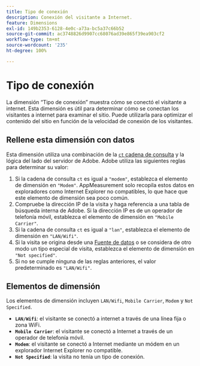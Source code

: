 ```yaml
---
title: Tipo de conexión
description: Conexión del visitante a Internet.
feature: Dimensions
exl-id: 149b2353-6128-4e0c-a73a-bc5a37c66b52
source-git-commit: ac3748826d9907cc68076ad39e865f39ea903cf2
workflow-type: tm+mt
source-wordcount: '235'
ht-degree: 100%

---
```


# Tipo de conexión

La dimensión “Tipo de conexión” muestra cómo se conectó el visitante a internet. Esta dimensión es útil para determinar cómo se conectan los visitantes a internet para examinar el sitio. Puede utilizarla para optimizar el contenido del sitio en función de la velocidad de conexión de los visitantes.

## Rellene esta dimensión con datos

Esta dimensión utiliza una combinación de la [`ct` cadena de consulta](/help/implement/validate/query-parameters.md) y la lógica del lado del servidor de Adobe. Adobe utiliza las siguientes reglas para determinar su valor:

1. Si la cadena de consulta `ct` es igual a `"modem"`, establezca el elemento de dimensión en `"Modem"`. AppMeasurement solo recopila estos datos en exploradores como Internet Explorer no compatibles, lo que hace que este elemento de dimensión sea poco común.
1. Compruebe la dirección IP de la visita y haga referencia a una tabla de búsqueda interna de Adobe. Si la dirección IP es de un operador de telefonía móvil, establezca el elemento de dimensión en `"Mobile Carrier"`.
1. Si la cadena de consulta `ct` es igual a `"lan"`, establezca el elemento de dimensión en `"LAN/Wifi"`.
1. Si la visita se origina desde una [Fuente de datos](/help/import/data-sources/overview.md) o se considera de otro modo un tipo especial de visita, establezca el elemento de dimensión en `"Not specified"`.
1. Si no se cumple ninguna de las reglas anteriores, el valor predeterminado es `"LAN/Wifi"`.

## Elementos de dimensión

Los elementos de dimensión incluyen `LAN/Wifi`, `Mobile Carrier`, `Modem` y `Not Specified`.

* **`LAN/Wifi`**: el visitante se conectó a internet a través de una línea fija o zona WiFi.
* **`Mobile Carrier`**: el visitante se conectó a Internet a través de un operador de telefonía móvil.
* **`Modem`**: el visitante se conectó a Internet mediante un módem en un explorador Internet Explorer no compatible.
* **`Not Specified`**: la visita no tenía un tipo de conexión.
